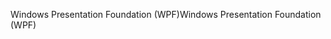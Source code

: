 <span data-ttu-id="e486d-101">Windows Presentation Foundation (WPF)</span><span class="sxs-lookup"><span data-stu-id="e486d-101">Windows Presentation Foundation (WPF)</span></span>